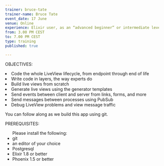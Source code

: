 ```yaml
---
trainer: bruce-tate
trainer-name: Bruce Tate
event_date: 17 June
venue: Online
experience: Elixir user, as an “advanced beginner” or intermediate level. No Phoenix experience required.
from: 3.00 PM CEST
to: 7.00 PM CEST
type: training
published: true

---
```


 <p> OBJECTIVES:
</p>
<li>Code the whole LiveView lifecycle, from endpoint through end of life</li>
<li>Write code in layers, the way experts do</li>
<li>Build live views from scratch</li>
<li>Generate live views using the generator templates</li>
<li>Send events between client and server from links, forms, and more</li>
<li>Send messages between processes using PubSub</li>
<li>Debug LiveView problems and view message traffic</li>
 
You can follow along as we build this app using git.


PREREQUISITES:
<ul>Please install the following:
<li>git</li>
<li>an editor of your choice</li>
<li>Postgresql</li>
<li>Elixir 1.8 or better</li>
<li>Phoenix 1.5 or better</li>
</ul>

